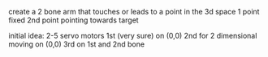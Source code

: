 create a 2 bone arm that touches or leads to a point in the 3d space
1 point fixed
2nd point pointing towards target

initial idea:
2-5 servo motors
1st (very sure) on (0,0)
2nd for 2 dimensional moving on (0,0)
3rd on 1st and 2nd bone
